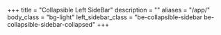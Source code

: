 +++
title = "Collapsible Left SideBar"
description = ""
aliases = "/app/"
body_class = "bg-light"
left_sidebar_class = "be-collapsible-sidebar be-collapsible-sidebar-collapsed"
+++
